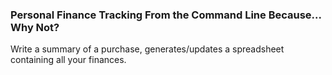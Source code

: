 ### Personal Finance Tracking From the Command Line Because... Why Not?
Write a summary of a purchase, generates/updates a spreadsheet containing all your finances.